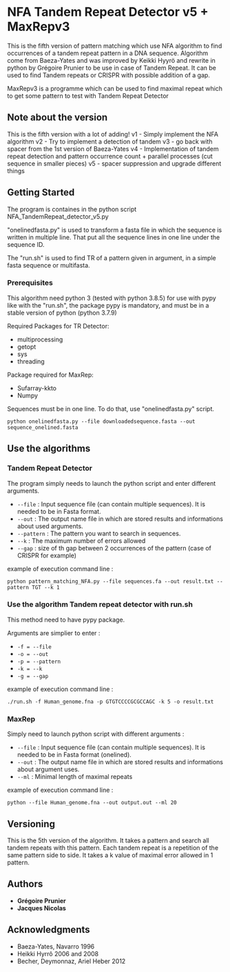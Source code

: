 # NFA Tandem Repeat Detector v5 + MaxRepv3

This is the fifth version of pattern matching which use NFA algorithm to find occurrences of a tandem repeat pattern in a DNA sequence.
Algorithm come from Baeza-Yates and was improved by Keikki Hyyrö and rewrite in python by Grégoire Prunier to be use in case of Tandem Repeat.
It can be used to find Tandem repeats or CRISPR with possible addition of a gap.

MaxRepv3 is a programme which can be used to find maximal repeat which to get some pattern to test with Tandem Repeat Detector

## Note about the version

This is the fifth version with a lot of adding!
v1 - Simply implement the NFA algorithm
v2 - Try to implement a detection of tandem
v3 - go back with spacer from the 1st version of Baeza-Yates
v4 - Implementation of tandem repeat detection and pattern occurrence count + parallel processes (cut sequence in smaller pieces)
v5 - spacer suppression and upgrade different things

## Getting Started

The program is containes in the python script NFA_TandemRepeat_detector_v5.py 

"onelinedfasta.py" is used to transform a fasta file in which the sequence is written in multiple line. That put all the sequence lines in one line under the sequence ID.

The "run.sh" is used to find TR of a pattern given in argument, in a simple fasta sequence or multifasta.

### Prerequisites

This algorithm need python 3  (tested with python 3.8.5)
for use with pypy like with the "run.sh", the package pypy is mandatory, and must be in a stable version of python (python 3.7.9)

Required Packages for TR Detector:

* multiprocessing
* getopt
* sys
* threading

Package required for MaxRep:

* Sufarray-kkto
* Numpy

Sequences must be in one line.
To do that, use "onelinedfasta.py" script.
```
python onelinedfasta.py --file downloadedsequence.fasta --out sequence_onelined.fasta
```


## Use the algorithms
### Tandem Repeat Detector
The program simply needs to launch the python script and enter different arguments.

* `--file` : Input sequence file (can contain multiple sequences). It is needed to be in Fasta format.
* `--out` : The output name file in which are stored results and informations about used arguments.
* `--pattern` : The pattern you want to search in sequences.
* `--k` : The maximum number of errors allowed
* `--gap` : size of th gap between 2 occurrences of the pattern (case of CRISPR for example)

example of execution command line :
```
python pattern_matching_NFA.py --file sequences.fa --out result.txt --pattern TGT --k 1
```
### Use the algorithm Tandem repeat detector with run.sh
This method need to have pypy package.

Arguments are simplier to enter :

- `-f = --file`
- `-o = --out`
- `-p = --pattern`
- `-k = --k`
- `-g = --gap`


example of execution command line :
```
./run.sh -f Human_genome.fna -p GTGTCCCCGCGCCAGC -k 5 -o result.txt
```
### MaxRep

Simply need to launch python script with different arguments :

* `--file` : Input sequence file (can contain multiple sequences). It is needed to be in Fasta format (onelined).
* `--out` : The output name file in which are stored results and informations about argument uses.
* `--ml` : Minimal length of maximal repeats

example of execution command line :
```
python --file Human_genome.fna --out output.out --ml 20
```

## Versioning

This is the 5th version of the algorithm.
It takes a pattern and search all tandem repeats with this pattern. Each tandem repeat is a repetition of the same pattern side to side.
It takes a k value of maximal error allowed in 1 pattern.

## Authors

* **Grégoire Prunier** 
* **Jacques Nicolas**


## Acknowledgments

* Baeza-Yates, Navarro 1996
* Heikki Hyrrô 2006 and 2008
* Becher, Deymonnaz, Ariel Heber 2012

